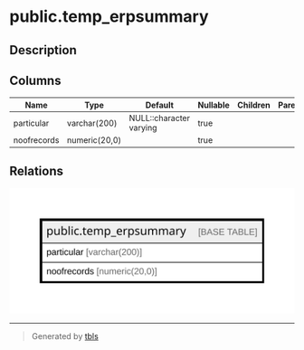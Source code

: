 # public.temp_erpsummary

## Description

## Columns

| Name | Type | Default | Nullable | Children | Parents | Comment |
| ---- | ---- | ------- | -------- | -------- | ------- | ------- |
| particular | varchar(200) | NULL::character varying | true |  |  |  |
| noofrecords | numeric(20,0) |  | true |  |  |  |

## Relations

![er](public.temp_erpsummary.svg)

---

> Generated by [tbls](https://github.com/k1LoW/tbls)
